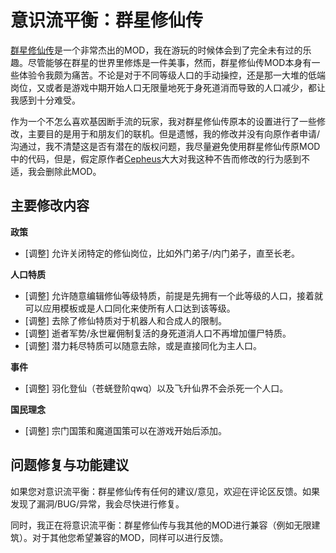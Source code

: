 # 意识流平衡：群星修仙传

[群星修仙传](https://steamcommunity.com/workshop/filedetails/?id=2865408972)是一个非常杰出的MOD，我在游玩的时候体会到了完全未有过的乐趣。尽管能够在群星的世界里修炼是一件美事，然而，群星修仙传MOD本身有一些体验令我颇为痛苦。不论是对于不同等级人口的手动操控，还是那一大堆的低端岗位，又或者是游戏中期开始人口无限量地死于身死道消而导致的人口减少，都让我感到十分难受。

作为一个不怎么喜欢基因断手流的玩家，我对群星修仙传原本的设置进行了一些修改，主要目的是用于和朋友们的联机。但是遗憾，我的修改并没有向原作者申请/沟通过，我不清楚这是否有潜在的版权问题，我尽量避免使用群星修仙传原MOD中的代码，但是，假定原作者[Cepheus](https://steamcommunity.com/profiles/76561199019024638)大大对我这种不告而修改的行为感到不适，我会删除此MOD。

## 主要修改内容

**政策**

* [调整] 允许关闭特定的修仙岗位，比如外门弟子/内门弟子，直至长老。

**人口特质**

* [调整] 允许随意编辑修仙等级特质，前提是先拥有一个此等级的人口，接着就可以应用模板或是人口同化来使所有人口达到该等级。
* [调整] 去除了修仙特质对于机器人和合成人的限制。
* [调整] 逝者军势/永世雇佣制复活的身死道消人口不再增加僵尸特质。
* [调整] 潜力耗尽特质可以随意去除，或是直接同化为主人口。

**事件**

* [调整] 羽化登仙（苍蜣登阶qwq）以及飞升仙界不会杀死一个人口。

**国民理念**

* [调整] 宗门国策和魔道国策可以在游戏开始后添加。

## 问题修复与功能建议

如果您对意识流平衡：群星修仙传有任何的建议/意见，欢迎在评论区反馈。如果发现了漏洞/BUG/异常，我会尽快进行修复。

同时，我正在将意识流平衡：群星修仙传与我其他的MOD进行兼容（例如无限建筑）。对于其他您希望兼容的MOD，同样可以进行反馈。